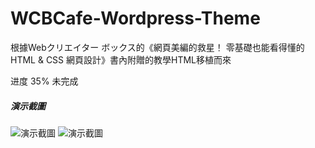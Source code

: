 # WCBCafe-Wordpress-Theme
根據Webクリエイター ボックス的《網頁美編的救星！ 零基礎也能看得懂的 HTML & CSS 網頁設計》書內附贈的教學HTML移植而來

进度 35% 未完成

##### 演示截圖
![演示截圖](https://github.com/mengxiaozhi/dowload/raw/9c834c0973a8bcdcf253af9a78c1d5425d484b05/image/截圖%202022-08-15%20下午9.08.48.png)
![演示截圖](https://github.com/mengxiaozhi/dowload/raw/9c834c0973a8bcdcf253af9a78c1d5425d484b05/image/截圖%202022-08-15%20下午9.08.54.png)
